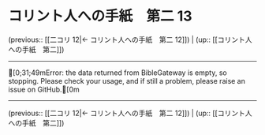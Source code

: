 # コリント人への手紙　第二 13

(previous:: [[二コリ 12|← コリント人への手紙　第二 12]]) | (up:: [[コリント人への手紙　第二]])

***
[0;31;49mError: the data returned from BibleGateway is empty, so stopping. Please check your usage, and if still a problem, please raise an issue on GitHub.[0m

***

(previous:: [[二コリ 12|← コリント人への手紙　第二 12]]) | (up:: [[コリント人への手紙　第二]])

